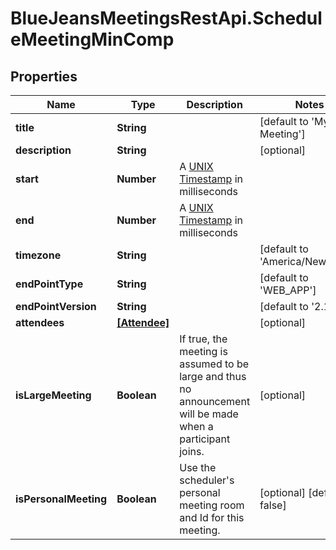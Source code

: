 # BlueJeansMeetingsRestApi.ScheduleMeetingMinComp

## Properties
Name | Type | Description | Notes
------------ | ------------- | ------------- | -------------
**title** | **String** |  | [default to &#39;My Test Meeting&#39;]
**description** | **String** |  | [optional] 
**start** | **Number** | A [UNIX Timestamp](https://currentmillis.com/) in milliseconds | 
**end** | **Number** | A [UNIX Timestamp](https://currentmillis.com/) in milliseconds | 
**timezone** | **String** |  | [default to &#39;America/New_York&#39;]
**endPointType** | **String** |  | [default to &#39;WEB_APP&#39;]
**endPointVersion** | **String** |  | [default to &#39;2.10&#39;]
**attendees** | [**[Attendee]**](Attendee.md) |  | [optional] 
**isLargeMeeting** | **Boolean** | If true, the meeting is assumed to be large and thus no announcement will be made when a participant joins. | [optional] 
**isPersonalMeeting** | **Boolean** | Use the scheduler&#39;s personal meeting room and Id for this meeting. | [optional] [default to false]


